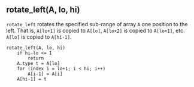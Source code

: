 ## rotate_left(A, lo, hi)

`rotate_left` rotates the specified sub-range of array `A` one position to the left.
That is, `A[lo+1]` is copied to `A[lo]`, `A[lo+2]` is copied to `A[lo+1]`, etc.
`A[lo]` is copied to `A[hi-1]`.
```
rotate_left(A, lo, hi)
    if hi-lo <= 1
        return
    A.type t = A[lo]
    for (index i = lo+1; i < hi; i++)
        A[i-1] = A[i]
    A[hi-1] = t
```
